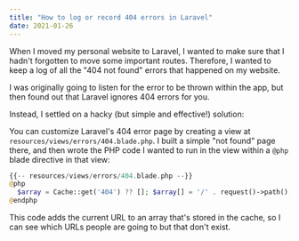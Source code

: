 ```yaml
---
title: "How to log or record 404 errors in Laravel"
date: 2021-01-26
---
```


When I moved my personal website to Laravel, I wanted to make sure that I hadn't forgotten to move some important routes. Therefore, I wanted to keep a log of all the "404 not found" errors that happened on my website.

I was originally going to listen for the error to be thrown within the app, but then found out that Laravel ignores 404 errors for you.

Instead, I settled on a hacky (but simple and effective!) solution:

You can customize Laravel's 404 error page by creating a view at `resources/views/errors/404.blade.php`. I built a simple "not found" page there, and then wrote the PHP code I wanted to run in the view within a `@php` blade directive in that view:

```php
{{-- resources/views/errors/404.blade.php --}}
@php
  $array = Cache::get('404') ?? []; $array[] = '/' . request()->path(); Cache::forever('404', $array);
@endphp
```

This code adds the current URL to an array that's stored in the cache, so I can see which URLs people are going to but that don't exist.
